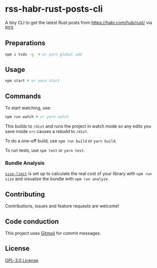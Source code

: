 # rss-habr-rust-posts-cli

A tiny CLI to get the latest Rust posts from https://habr.com/hub/rust/ via RSS

## Preparations

```bash
npm i tsdx -g  # or yarn global add
```

## Usage

```bash
npm start # or yarn start
```

## Commands

To start watching, use:

```bash
npm run watch # or yarn watch
```

This builds to `/dist` and runs the project in watch mode so any edits you save inside `src` causes a rebuild to `/dist`.

To do a one-off build, use `npm run build` or `yarn build`.

To run tests, use `npm test` or `yarn test`.

### Bundle Analysis

[`size-limit`](https://github.com/ai/size-limit) is set up to calculate the real cost of your library with `npm run size` and visualize the bundle with `npm run analyze`.

## Contributing

Contributions, issues and feature requests are welcome!

## Code conduction

This project uses [Gitmoji](https://gitmoji.carloscuesta.me) for commit messages.

## License

[GPL-3.0 License](LICENSE)
